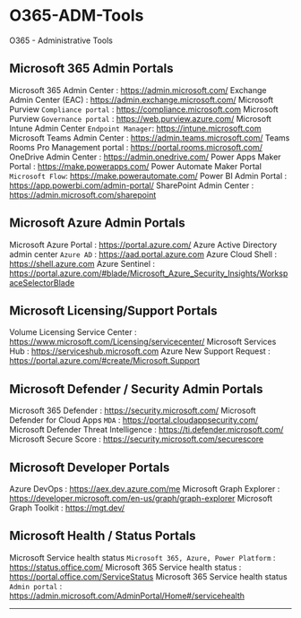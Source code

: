 # O365-ADM-Tools
O365 - Administrative Tools
## Microsoft 365 Admin Portals
Microsoft 365 Admin Center : https://admin.microsoft.com/
Exchange Admin Center (EAC) : https://admin.exchange.microsoft.com/
Microsoft Purview `Compliance portal` : https://compliance.microsoft.com
Microsoft Purview `Governance portal` : https://web.purview.azure.com/
Microsoft Intune Admin Center `Endpoint Manager`: https://intune.microsoft.com
Microsoft Teams Admin Center : https://admin.teams.microsoft.com/
Teams Rooms Pro Management portal : https://portal.rooms.microsoft.com/
OneDrive Admin Center : https://admin.onedrive.com/
Power Apps Maker Portal : https://make.powerapps.com/
Power Automate Maker Portal `Microsoft Flow`: https://make.powerautomate.com/
Power BI Admin Portal : https://app.powerbi.com/admin-portal/
SharePoint Admin Center : https://admin.microsoft.com/sharepoint
## Microsoft Azure Admin Portals
Microsoft Azure Portal : https://portal.azure.com/
Azure Active Directory admin center `Azure AD` : https://aad.portal.azure.com
Azure Cloud Shell : https://shell.azure.com
Azure Sentinel : https://portal.azure.com/#blade/Microsoft_Azure_Security_Insights/WorkspaceSelectorBlade
## Microsoft Licensing/Support Portals
Volume Licensing Service Center : https://www.microsoft.com/Licensing/servicecenter/
Microsoft Services Hub : https://serviceshub.microsoft.com
Azure New Support Request : https://portal.azure.com/#create/Microsoft.Support
## Microsoft Defender / Security Admin Portals
Microsoft 365 Defender : https://security.microsoft.com/
Microsoft Defender for Cloud Apps `MDA` : https://portal.cloudappsecurity.com/
Microsoft Defender Threat Intelligence : https://ti.defender.microsoft.com/
Microsoft Secure Score : https://security.microsoft.com/securescore
## Microsoft Developer Portals
Azure DevOps : https://aex.dev.azure.com/me
Microsoft Graph Explorer : https://developer.microsoft.com/en-us/graph/graph-explorer
Microsoft Graph Toolkit : https://mgt.dev/
## Microsoft Health / Status Portals
Microsoft Service health status `Microsoft 365, Azure, Power Platform` : https://status.office.com/
Microsoft 365 Service health status : https://portal.office.com/ServiceStatus
Microsoft 365 Service health status `Admin portal` : https://admin.microsoft.com/AdminPortal/Home#/servicehealth
* * *
